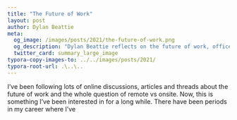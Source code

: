 ```yaml
---
title: "The Future of Work"
layout: post
author: Dylan Beattie
meta:
  og_image: /images/posts/2021/the-future-of-work.png
  og_description: "Dylan Beattie reflects on the future of work, offices and remote working in a post-pandemic world"
  twitter_card: summary_large_image
typora-copy-images-to: ../../images/posts/2021/
typora-root-url: .\..\..
---
```


I’ve been following lots of online discussions, articles and threads about the future of work and the whole question of remote vs onsite. Now, this is something I’ve been interested in for a long while. There have been periods in my career where I’ve 
